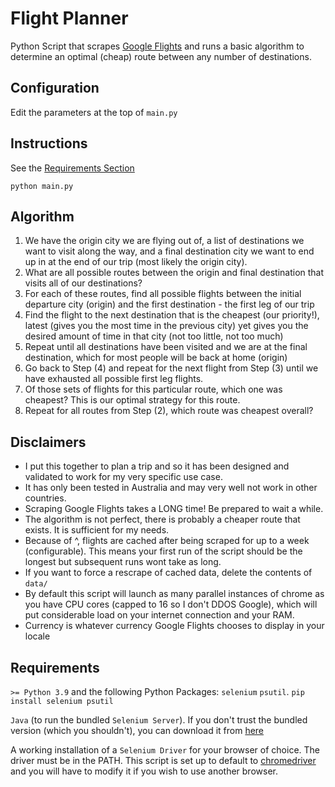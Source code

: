 # Flight Planner

Python Script that scrapes [Google Flights](https://www.google.com/travel/flights) and runs a basic algorithm to determine an optimal (cheap) route between any number of destinations.

## Configuration

Edit the parameters at the top of `main.py`

## Instructions

See the [Requirements Section](#requirements)

`python main.py`

## Algorithm

1. We have the origin city we are flying out of, a list of destinations we want to visit along the way, and a final destination city we want to end up in at the end of our trip (most likely the origin city).
2. What are all possible routes between the origin and final destination that visits all of our destinations?
3. For each of these routes, find all possible flights between the initial departure city (origin) and the first destination - the first leg of our trip
4. Find the flight to the next destination that is the cheapest (our priority!), latest (gives you the most time in the previous city) yet gives you the desired amount of time in that city (not too little, not too much)
5. Repeat until all destinations have been visited and we are at the final destination, which for most people will be back at home (origin)
6. Go back to Step (4) and repeat for the next flight from Step (3) until we have exhausted all possible first leg flights.
7. Of those sets of flights for this particular route, which one was cheapest? This is our optimal strategy for this route.
8. Repeat for all routes from Step (2), which route was cheapest overall?

## Disclaimers

- I put this together to plan a trip and so it has been designed and validated to work for my very specific use case.
- It has only been tested in Australia and may very well not work in other countries. 
- Scraping Google Flights takes a LONG time! Be prepared to wait a while.
- The algorithm is not perfect, there is probably a cheaper route that exists. It is sufficient for my needs.
- Because of ^, flights are cached after being scraped for up to a week (configurable). This means your first run of the script should be the longest but subsequent runs wont take as long.
- If you want to force a rescrape of cached data, delete the contents of `data/`
- By default this script will launch as many parallel instances of chrome as you have CPU cores (capped to 16 so I don't DDOS Google), which will put considerable load on your internet connection and your RAM.
- Currency is whatever currency Google Flights chooses to display in your locale

## Requirements

`>= Python 3.9` and the following Python Packages: `selenium` `psutil`. `pip install selenium psutil`

`Java` (to run the bundled `Selenium Server`). If you don't trust the bundled version (which you shouldn't), you can download it from [here](https://www.selenium.dev/downloads/)

A working installation of a `Selenium Driver` for your browser of choice.
The driver must be in the PATH. This script is set up to default to [chromedriver](https://chromedriver.chromium.org/downloads) and you will have to modify it if you wish to use another browser.
